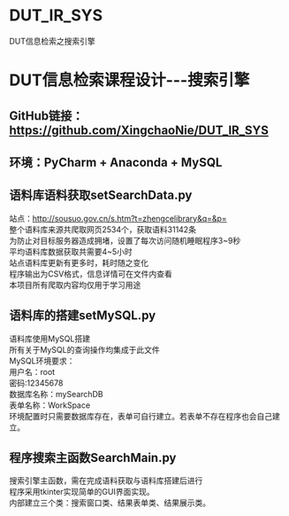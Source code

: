 # DUT_IR_SYS
DUT信息检索之搜索引擎  
# DUT信息检索课程设计---搜索引擎
## GitHub链接：https://github.com/XingchaoNie/DUT_IR_SYS
## 环境：PyCharm + Anaconda + MySQL
## 语料库语料获取setSearchData.py
站点：http://sousuo.gov.cn/s.htm?t=zhengcelibrary&q=&p=  
整个语料库来源共爬取网页2534个，获取语料31142条  
为防止对目标服务器造成拥堵，设置了每次访问随机睡眠程序3~9秒  
平均语料库数据获取共需要4~5小时  
站点语料库更新有更多时，耗时随之变化  
程序输出为CSV格式，信息详情可在文件内查看  
本项目所有爬取内容均仅用于学习用途  
## 语料库的搭建setMySQL.py
语料库使用MySQL搭建  
所有关于MySQL的查询操作均集成于此文件  
MySQL环境要求：  
用户名：root  
密码:12345678  
数据库名称：mySearchDB  
表单名称：WorkSpace  
环境配置时只需要数据库存在，表单可自行建立。若表单不存在程序也会自己建立。  
## 程序搜索主函数SearchMain.py
搜索引擎主函数，需在完成语料获取与语料库搭建后进行  
程序采用tkinter实现简单的GUI界面实现。  
内部建立三个类：搜索窗口类、结果表单类、结果展示类。  
